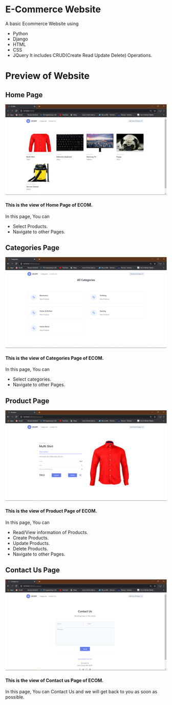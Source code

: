 # E-Commerce Website
 A basic Ecommerce Website using   
 - Python
 - Django
 - HTML
 - CSS
 - JQuery
 It includes CRUD(Create Read Update Delete) Operations.  
# Preview of Website
## Home Page
![](Home.png "Home")
#### This is the view of Home Page of ECOM.    
In this page, You can   
- Select Products.   
- Navigate to other Pages.      
## Categories Page
![](Categories.png "Categories")
#### This is the view of Categories Page of ECOM.  
In this page, You can   
- Select categories.       
- Navigate to other Pages.    
## Product Page
![](Product.png "Product")
#### This is the view of Product Page of ECOM.      
In this page, You can   
- Read/View information of Products.    
- Create Products.   
- Update Products.   
- Delete Products.   
- Navigate to other Pages.           
## Contact Us Page
![](ContactUs.png "Contact Us")
#### This is the view of Contact us Page of ECOM.      
In this page, You can Contact Us and we will get back to you as soon as possible.     
